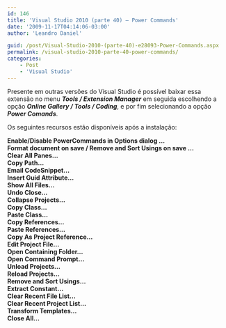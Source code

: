 ```yaml
---
id: 146
title: 'Visual Studio 2010 (parte 40) – Power Commands'
date: '2009-11-17T04:14:06-03:00'
author: 'Leandro Daniel'

guid: /post/Visual-Studio-2010-(parte-40)-e28093-Power-Commands.aspx
permalink: /visual-studio-2010-parte-40-power-commands/
categories:
    - Post
    - 'Visual Studio'
---
```


Presente em outras versões do Visual Studio é possível baixar essa extensão no menu ***Tools / Extension Manager*** em seguida escolhendo a opção ***Online Gallery / Tools / Coding***, e por fim selecionando a opção ***Power Comands***.

Os seguintes recursos estão disponíveis após a instalação:

**Enable/Disable PowerCommands in Options dialog …**   
**Format document on save / Remove and Sort Usings on save …**    
**Clear All Panes…**   
**Copy Path…**   
**Email CodeSnippet…**   
**Insert Guid Attribute…**   
**Show All Files…**   
**Undo Close…**   
**Collapse Projects…**   
**Copy Class…**   
**Paste Class…**   
**Copy References…**   
**Paste References…**   
**Copy As Project Reference…**   
**Edit Project File…**   
**Open Containing Folder…**   
**Open Command Prompt…**   
**Unload Projects…**   
**Reload Projects…**   
**Remove and Sort Usings…**   
**Extract Constant…**   
**Clear Recent File List…**   
**Clear Recent Project List…**   
**Transform Templates…**   
**Close All…**